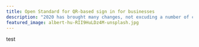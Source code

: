 ```yaml
---
title: Open Standard for QR-based sign in for businesses
description: "2020 has brought many changes, not excuding a number of changes to the tools that I use on a day to day basis."
featured_image: albert-hu-RII9HuLDz4M-unsplash.jpg
---
```


test
